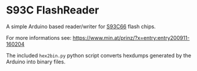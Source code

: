 # S93C FlashReader

A simple Arduino based reader/writer for [S93C66](http://www.farnell.com/datasheets/46810.pdf) flash chips.

For more informations see: https://www.min.at/prinz/?x=entry:entry200911-160204

The included `hex2bin.py` python script converts hexdumps generated by the Arduino into binary files.
